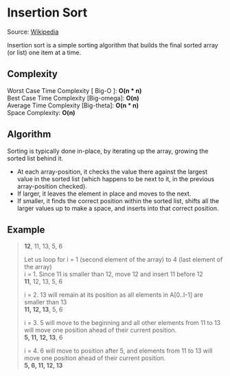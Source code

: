 # Insertion Sort

Source: [Wikipedia](https://en.wikipedia.org/wiki/Insertion_sort)

Insertion sort is a simple sorting algorithm that builds the final sorted array (or list) one item at a time.

## Complexity

Worst Case Time Complexity [ Big-O ]: **O(n * n)**  
Best Case Time Complexity [Big-omega]: **O(n)**  
Average Time Complexity [Big-theta]: **O(n * n)**  
Space Complexity: **O(n)**

## Algorithm

Sorting is typically done in-place, by iterating up the array, growing the sorted list behind it.

* At each array-position, it checks the value there against the largest value in the sorted list (which happens to be next to it, in the previous array-position checked).
* If larger, it leaves the element in place and moves to the next.
* If smaller, it finds the correct position within the sorted list, shifts all the larger values up to make a space, and inserts into that correct position.

## Example

> **12**, 11, 13, 5, 6
>
> Let us loop for i = 1 (second element of the array) to 4 (last element of the array)  
> i = 1. Since 11 is smaller than 12, move 12 and insert 11 before 12  
> **11**, 12, 13, 5, 6
>
> i = 2. 13 will remain at its position as all elements in A[0..I-1] are smaller than 13  
> **11, 12, 13**, 5, 6
>
> i = 3. 5 will move to the beginning and all other elements from 11 to 13 will move one position ahead of their current position.  
> **5, 11, 12, 13**, 6
>
> i = 4. 6 will move to position after 5, and elements from 11 to 13 will move one position ahead of their current position.  
> **5, 6, 11, 12, 13**
